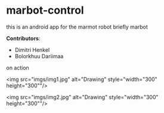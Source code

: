 # marbot-control

this is an android app for the marmot robot briefly marbot

**Contributors**:

* Dimitri Henkel
* Bolorkhuu Dariimaa

on action


<img src="imgs/img1.jpg" alt="Drawing" style="width="300" height="300""/>

<img src="imgs/img2.jpg" alt="Drawing" style="width="300" height="300""/>



